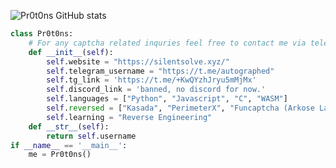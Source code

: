 ![Pr0t0ns GitHub stats](https://github-readme-stats.vercel.app/api?username=pr0t0ns&show_icons=true)
```python
class Pr0t0ns:
    # For any captcha related inquries feel free to contact me via telegram
    def __init__(self):
        self.website = "https://silentsolve.xyz/"
        self.telegram_username = "https://t.me/autographed"
        self.tg_link = 'https://t.me/+KwQYzhJryu5mMjMx'
        self.discord_link = 'banned, no discord for now.'
        self.languages = ["Python", "Javascript", "C", "WASM"]
        self.reversed = ["Kasada", "PerimeterX", "Funcaptcha (Arkose Labs)", "AWS WAF"]
        self.learning = "Reverse Engineering"
    def __str__(self):
        return self.username
if __name__ == '__main__':
    me = Pr0t0ns()
```
